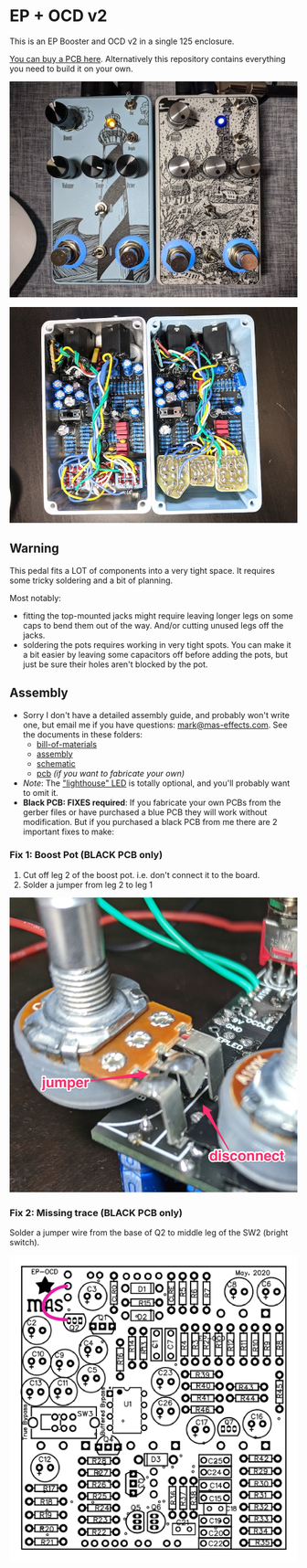 # EP + OCD v2

This is an EP Booster and OCD v2 in a single 125 enclosure.

[You can buy a PCB here](https://shop.mas-effects.com/products/ocd-ep-booster-pcb). Alternatively this repository contains everything you need to build it on your own.

![picture of the EP+OCD pedal](EP-OCD.jpg)

![gutshot inside the EP+OCD pedal](EP-OCD-guts.jpg)

## Warning

This pedal fits a LOT of components into a very tight space.  It requires some tricky soldering and a bit of planning.

Most notably:

* fitting the top-mounted jacks might require leaving longer legs on some caps to bend them out of the way. And/or cutting unused legs off the jacks.
* soldering the pots requires working in very tight spots. You can make it a bit easier by leaving some capacitors off before adding the pots, but just be sure their holes aren't blocked by the pot.

## Assembly

* Sorry I don't have a detailed assembly guide, and probably won't write one, but email me if you have questions: mark@mas-effects.com.  See the documents in these folders:
  * [bill-of-materials](bill-of-materials/)
  * [assembly](assembly/)
  * [schematic](schematic/)
  * [pcb](pcb/) *(if you want to fabricate your own)*
* *Note*: The ["lighthouse" LED](assembly/offboard-wiring-LEDs.png) is totally optional, and you'll probably want to omit it.
* **Black PCB: FIXES required**: If you fabricate your own PCBs from the gerber files or have purchased a blue PCB they will work without modification.  But if you purchased a black PCB from me there are 2 important fixes to make:

### Fix 1: Boost Pot (BLACK PCB only)

1. Cut off leg 2 of the boost pot. i.e. don't connect it to the board.
2. Solder a jumper from leg 2 to leg 1

![picture of the boost pot pic](assembly/boost-pot-modification.jpg)

### Fix 2: Missing trace (BLACK PCB only)

Solder a jumper wire from the base of Q2 to middle leg of the SW2 (bright switch).

![picture of jumper wire](assembly/jumper-wire.png)

